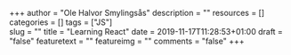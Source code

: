 +++
author = "Ole Halvor Smylingsås"
description = ""
resources = []
categories = []
tags = ["JS"]     
slug = ""
title = "Learning React"
date = 2019-11-17T11:28:53+01:00
draft = "false"
featuretext = ""
featureimg = ""
comments = "false"
+++